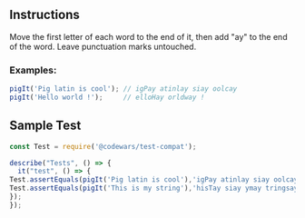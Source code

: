 ## Instructions
Move the first letter of each word to the end of it, then add "ay" to the end of the word. Leave punctuation marks untouched.

### Examples:
```javascript
pigIt('Pig latin is cool'); // igPay atinlay siay oolcay
pigIt('Hello world !');     // elloHay orldway !
```

## Sample Test
```javascript
const Test = require('@codewars/test-compat');

describe("Tests", () => {
  it("test", () => {
Test.assertEquals(pigIt('Pig latin is cool'),'igPay atinlay siay oolcay')
Test.assertEquals(pigIt('This is my string'),'hisTay siay ymay tringsay')
});
});
```